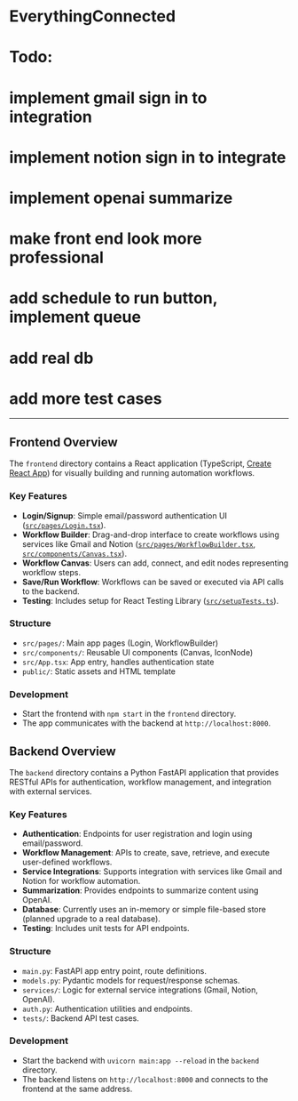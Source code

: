 # EverythingConnected

#   Todo: 
#   implement gmail sign in to integration
#   implement notion sign in to integrate
#   implement openai summarize
#   make front end look more professional 
#   add schedule to run button, implement queue
#   add real db 
#   add more test cases

---

## Frontend Overview

The `frontend` directory contains a React application (TypeScript, [Create React App](https://create-react-app.dev/)) for visually building and running automation workflows.

### Key Features

- **Login/Signup**: Simple email/password authentication UI ([`src/pages/Login.tsx`](frontend/src/pages/Login.tsx)).
- **Workflow Builder**: Drag-and-drop interface to create workflows using services like Gmail and Notion ([`src/pages/WorkflowBuilder.tsx`](frontend/src/pages/WorkflowBuilder.tsx), [`src/components/Canvas.tsx`](frontend/src/components/Canvas.tsx)).
- **Workflow Canvas**: Users can add, connect, and edit nodes representing workflow steps.
- **Save/Run Workflow**: Workflows can be saved or executed via API calls to the backend.
- **Testing**: Includes setup for React Testing Library ([`src/setupTests.ts`](frontend/src/setupTests.ts)).

### Structure

- `src/pages/`: Main app pages (Login, WorkflowBuilder)
- `src/components/`: Reusable UI components (Canvas, IconNode)
- `src/App.tsx`: App entry, handles authentication state
- `public/`: Static assets and HTML template

### Development

- Start the frontend with `npm start` in the `frontend` directory.
- The app communicates with the backend at `http://localhost:8000`.

## Backend Overview

The `backend` directory contains a Python FastAPI application that provides RESTful APIs for authentication, workflow management, and integration with external services.

### Key Features

- **Authentication**: Endpoints for user registration and login using email/password.
- **Workflow Management**: APIs to create, save, retrieve, and execute user-defined workflows.
- **Service Integrations**: Supports integration with services like Gmail and Notion for workflow automation.
- **Summarization**: Provides endpoints to summarize content using OpenAI.
- **Database**: Currently uses an in-memory or simple file-based store (planned upgrade to a real database).
- **Testing**: Includes unit tests for API endpoints.

### Structure

- `main.py`: FastAPI app entry point, route definitions.
- `models.py`: Pydantic models for request/response schemas.
- `services/`: Logic for external service integrations (Gmail, Notion, OpenAI).
- `auth.py`: Authentication utilities and endpoints.
- `tests/`: Backend API test cases.

### Development

- Start the backend with `uvicorn main:app --reload` in the `backend` directory.
- The backend listens on `http://localhost:8000` and connects to the frontend at the same address.
